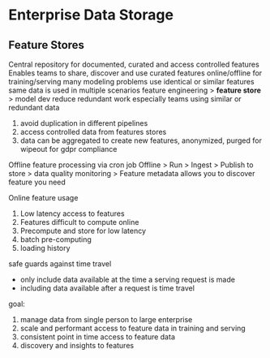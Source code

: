 # Enterprise Data Storage

## Feature Stores

Central repository for documented, curated and access controlled features
Enables teams to share, discover and use curated features
online/offline for training/serving
many modeling problems use identical or similar features
same data is used in multiple scenarios
feature engineering > **feature store** > model dev
reduce redundant work especially teams using similar or redundant data

1. avoid duplication in different pipelines
1. access controlled data from features stores
1. data can be aggregated to create new features, anonymized, purged for wipeout for gdpr compliance

Offline feature processing via cron job
Offline > Run > Ingest > Publish to store
        > data quality monitoring > 
Feature metadata allows you to discover feature you need

Online feature usage
1. Low latency access to features
1. Features difficult to compute online
1. Precompute and store for low latency
1. batch pre-computing
1. loading history

safe guards against time travel
- only include data available at the time a serving request is made
- including data available after a request is time travel

goal:
1. manage data from single person to large enterprise
1. scale and performant access to feature data in training and serving
1. consistent point in time access to feature data
1. discovery and insights to features
